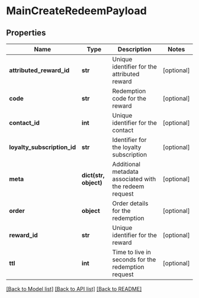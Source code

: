 # MainCreateRedeemPayload

## Properties
Name | Type | Description | Notes
------------ | ------------- | ------------- | -------------
**attributed_reward_id** | **str** | Unique identifier for the attributed reward | [optional] 
**code** | **str** | Redemption code for the reward | [optional] 
**contact_id** | **int** | Unique identifier for the contact | [optional] 
**loyalty_subscription_id** | **str** | Identifier for the loyalty subscription | [optional] 
**meta** | **dict(str, object)** | Additional metadata associated with the redeem request | [optional] 
**order** | **object** | Order details for the redemption | [optional] 
**reward_id** | **str** | Unique identifier for the reward | [optional] 
**ttl** | **int** | Time to live in seconds for the redemption request | [optional] 

[[Back to Model list]](../README.md#documentation-for-models) [[Back to API list]](../README.md#documentation-for-api-endpoints) [[Back to README]](../README.md)


